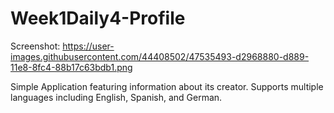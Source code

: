 # Week1Daily4-Profile
Screenshot:
https://user-images.githubusercontent.com/44408502/47535493-d2968880-d889-11e8-8fc4-88b17c63bdb1.png

Simple Application featuring information about its creator.
Supports multiple languages including English, Spanish, and German.

